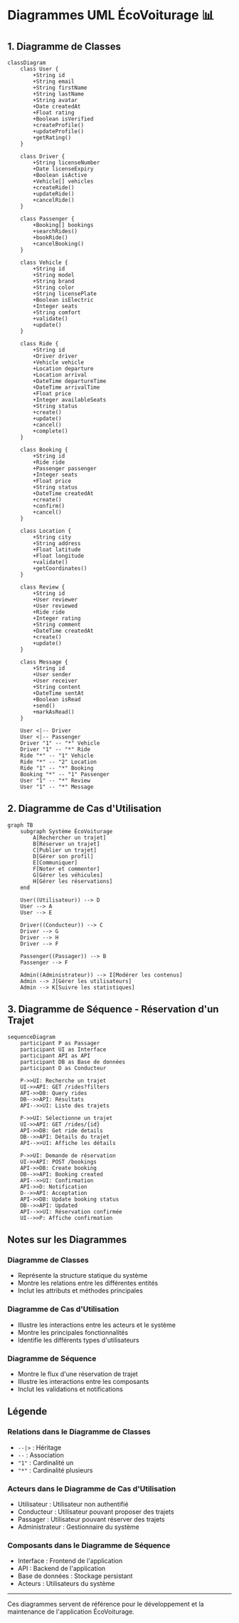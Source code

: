 # Diagrammes UML ÉcoVoiturage 📊

## 1. Diagramme de Classes

```mermaid
classDiagram
    class User {
        +String id
        +String email
        +String firstName
        +String lastName
        +String avatar
        +Date createdAt
        +Float rating
        +Boolean isVerified
        +createProfile()
        +updateProfile()
        +getRating()
    }

    class Driver {
        +String licenseNumber
        +Date licenseExpiry
        +Boolean isActive
        +Vehicle[] vehicles
        +createRide()
        +updateRide()
        +cancelRide()
    }

    class Passenger {
        +Booking[] bookings
        +searchRides()
        +bookRide()
        +cancelBooking()
    }

    class Vehicle {
        +String id
        +String model
        +String brand
        +String color
        +String licensePlate
        +Boolean isElectric
        +Integer seats
        +String comfort
        +validate()
        +update()
    }

    class Ride {
        +String id
        +Driver driver
        +Vehicle vehicle
        +Location departure
        +Location arrival
        +DateTime departureTime
        +DateTime arrivalTime
        +Float price
        +Integer availableSeats
        +String status
        +create()
        +update()
        +cancel()
        +complete()
    }

    class Booking {
        +String id
        +Ride ride
        +Passenger passenger
        +Integer seats
        +Float price
        +String status
        +DateTime createdAt
        +create()
        +confirm()
        +cancel()
    }

    class Location {
        +String city
        +String address
        +Float latitude
        +Float longitude
        +validate()
        +getCoordinates()
    }

    class Review {
        +String id
        +User reviewer
        +User reviewed
        +Ride ride
        +Integer rating
        +String comment
        +DateTime createdAt
        +create()
        +update()
    }

    class Message {
        +String id
        +User sender
        +User receiver
        +String content
        +DateTime sentAt
        +Boolean isRead
        +send()
        +markAsRead()
    }

    User <|-- Driver
    User <|-- Passenger
    Driver "1" -- "*" Vehicle
    Driver "1" -- "*" Ride
    Ride "*" -- "1" Vehicle
    Ride "*" -- "2" Location
    Ride "1" -- "*" Booking
    Booking "*" -- "1" Passenger
    User "1" -- "*" Review
    User "1" -- "*" Message
```

## 2. Diagramme de Cas d'Utilisation

```mermaid
graph TB
    subgraph Système ÉcoVoiturage
        A[Rechercher un trajet]
        B[Réserver un trajet]
        C[Publier un trajet]
        D[Gérer son profil]
        E[Communiquer]
        F[Noter et commenter]
        G[Gérer les véhicules]
        H[Gérer les réservations]
    end

    User((Utilisateur)) --> D
    User --> A
    User --> E

    Driver((Conducteur)) --> C
    Driver --> G
    Driver --> H
    Driver --> F

    Passenger((Passager)) --> B
    Passenger --> F

    Admin((Administrateur)) --> I[Modérer les contenus]
    Admin --> J[Gérer les utilisateurs]
    Admin --> K[Suivre les statistiques]
```

## 3. Diagramme de Séquence - Réservation d'un Trajet

```mermaid
sequenceDiagram
    participant P as Passager
    participant UI as Interface
    participant API as API
    participant DB as Base de données
    participant D as Conducteur

    P->>UI: Recherche un trajet
    UI->>API: GET /rides?filters
    API->>DB: Query rides
    DB-->>API: Résultats
    API-->>UI: Liste des trajets

    P->>UI: Sélectionne un trajet
    UI->>API: GET /rides/{id}
    API->>DB: Get ride details
    DB-->>API: Détails du trajet
    API-->>UI: Affiche les détails

    P->>UI: Demande de réservation
    UI->>API: POST /bookings
    API->>DB: Create booking
    DB-->>API: Booking created
    API-->>UI: Confirmation
    API->>D: Notification
    D-->>API: Acceptation
    API->>DB: Update booking status
    DB-->>API: Updated
    API-->>UI: Réservation confirmée
    UI-->>P: Affiche confirmation
```

## Notes sur les Diagrammes

### Diagramme de Classes
- Représente la structure statique du système
- Montre les relations entre les différentes entités
- Inclut les attributs et méthodes principales

### Diagramme de Cas d'Utilisation
- Illustre les interactions entre les acteurs et le système
- Montre les principales fonctionnalités
- Identifie les différents types d'utilisateurs

### Diagramme de Séquence
- Montre le flux d'une réservation de trajet
- Illustre les interactions entre les composants
- Inclut les validations et notifications

## Légende

### Relations dans le Diagramme de Classes
- `--|>` : Héritage
- `--` : Association
- `"1"` : Cardinalité un
- `"*"` : Cardinalité plusieurs

### Acteurs dans le Diagramme de Cas d'Utilisation
- Utilisateur : Utilisateur non authentifié
- Conducteur : Utilisateur pouvant proposer des trajets
- Passager : Utilisateur pouvant réserver des trajets
- Administrateur : Gestionnaire du système

### Composants dans le Diagramme de Séquence
- Interface : Frontend de l'application
- API : Backend de l'application
- Base de données : Stockage persistant
- Acteurs : Utilisateurs du système

---

Ces diagrammes servent de référence pour le développement et la maintenance de l'application ÉcoVoiturage.